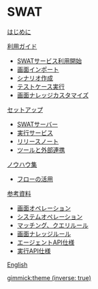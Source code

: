 # SWAT

[はじめに](index.md)

[利用ガイド]()

* [SWATサービス利用開始](guide_start.md)
* [画面インポート](guide_knowledge.md)
* [シナリオ作成](guide_scenarios.md)
* [テストケース実行](guide_execution.md)
* [画面ナレッジカスタマイズ](guide_tuning.md)
 
[セットアップ]()

* [SWATサーバー](setup_swat.md)
* [実行サービス](setup_execservices.md)
* [リリースノート](setup_releases.md)
* [ツールと外部連携](setup_tools.md)

[ノウハウ集]()

* [フローの活用](article_flow.md)

[参考資料]()

* [画面オペレーション](ref_web_operation.md)
* [システムオペレーション](ref_sys_operation.md)
* [マッチング、クエリルール](ref_mq_rule.md)
* [画面ナレッジルール](ref_knowledge_rule.md)
* [エージェントAPI仕様](ref_agent_api.md)
* [実行API仕様](ref_execution_api.md)

[English](/swat/)

[gimmick:theme (inverse: true)](bootstrap)
